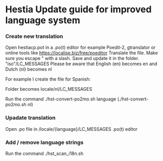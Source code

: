 # Hestia Update guide for improved language system

### Create new translation

Open hestiacp.pot in a .po(t) editor for example Poedit-2, gtranslator or online tools like https://localise.biz/free/poeditor
Translate the file. Make sure you escape " with a slash. Save and update it in the folder. "iso"/LC_MESSAGES Please be aware that English (en) becomes en and Dutch (nl) becomes nl

For example I create the file for Spanish:

Folder becomes locale/nl/LC_MESSAGES

Run the command ./hst-convert-po2mo.sh language (./hst-convert-po2mo.sh nl)

### Upadate translation

Open .po file in /locale/{language}/LC_MESSAGES .po(t) editor

### Add / remove language strings

Run the command ./hst_scan_i18n.sh
